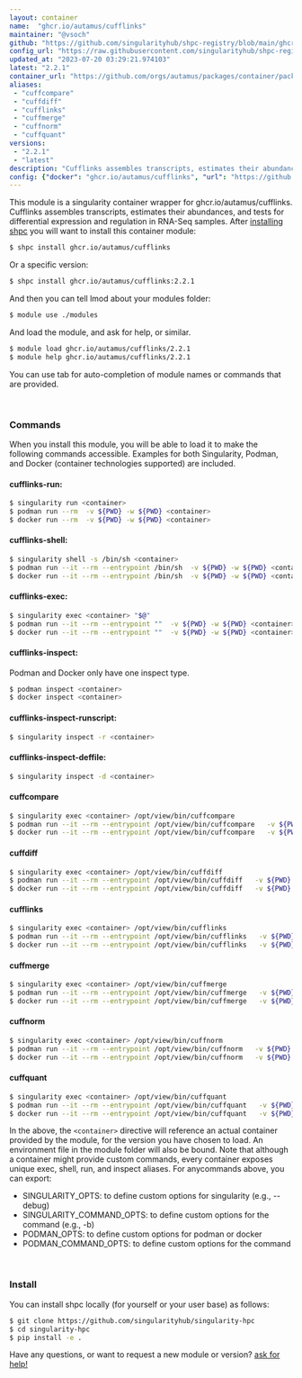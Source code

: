 ```yaml
---
layout: container
name:  "ghcr.io/autamus/cufflinks"
maintainer: "@vsoch"
github: "https://github.com/singularityhub/shpc-registry/blob/main/ghcr.io/autamus/cufflinks/container.yaml"
config_url: "https://raw.githubusercontent.com/singularityhub/shpc-registry/main/ghcr.io/autamus/cufflinks/container.yaml"
updated_at: "2023-07-20 03:29:21.974103"
latest: "2.2.1"
container_url: "https://github.com/orgs/autamus/packages/container/package/cufflinks"
aliases:
 - "cuffcompare"
 - "cuffdiff"
 - "cufflinks"
 - "cuffmerge"
 - "cuffnorm"
 - "cuffquant"
versions:
 - "2.2.1"
 - "latest"
description: "Cufflinks assembles transcripts, estimates their abundances, and tests for differential expression and regulation in RNA-Seq samples."
config: {"docker": "ghcr.io/autamus/cufflinks", "url": "https://github.com/orgs/autamus/packages/container/package/cufflinks", "maintainer": "@vsoch", "description": "Cufflinks assembles transcripts, estimates their abundances, and tests for differential expression and regulation in RNA-Seq samples.", "latest": {"2.2.1": "sha256:5a4df7976ccb081c8f8116c5a0d23975866c4947b428fbc44a63ec570dcec07f"}, "tags": {"2.2.1": "sha256:5a4df7976ccb081c8f8116c5a0d23975866c4947b428fbc44a63ec570dcec07f", "latest": "sha256:5a4df7976ccb081c8f8116c5a0d23975866c4947b428fbc44a63ec570dcec07f"}, "aliases": {"cuffcompare": "/opt/view/bin/cuffcompare", "cuffdiff": "/opt/view/bin/cuffdiff", "cufflinks": "/opt/view/bin/cufflinks", "cuffmerge": "/opt/view/bin/cuffmerge", "cuffnorm": "/opt/view/bin/cuffnorm", "cuffquant": "/opt/view/bin/cuffquant"}}
---
```


This module is a singularity container wrapper for ghcr.io/autamus/cufflinks.
Cufflinks assembles transcripts, estimates their abundances, and tests for differential expression and regulation in RNA-Seq samples.
After [installing shpc](#install) you will want to install this container module:


```bash
$ shpc install ghcr.io/autamus/cufflinks
```

Or a specific version:

```bash
$ shpc install ghcr.io/autamus/cufflinks:2.2.1
```

And then you can tell lmod about your modules folder:

```bash
$ module use ./modules
```

And load the module, and ask for help, or similar.

```bash
$ module load ghcr.io/autamus/cufflinks/2.2.1
$ module help ghcr.io/autamus/cufflinks/2.2.1
```

You can use tab for auto-completion of module names or commands that are provided.

<br>

### Commands

When you install this module, you will be able to load it to make the following commands accessible.
Examples for both Singularity, Podman, and Docker (container technologies supported) are included.

#### cufflinks-run:

```bash
$ singularity run <container>
$ podman run --rm  -v ${PWD} -w ${PWD} <container>
$ docker run --rm  -v ${PWD} -w ${PWD} <container>
```

#### cufflinks-shell:

```bash
$ singularity shell -s /bin/sh <container>
$ podman run --it --rm --entrypoint /bin/sh  -v ${PWD} -w ${PWD} <container>
$ docker run --it --rm --entrypoint /bin/sh  -v ${PWD} -w ${PWD} <container>
```

#### cufflinks-exec:

```bash
$ singularity exec <container> "$@"
$ podman run --it --rm --entrypoint ""  -v ${PWD} -w ${PWD} <container> "$@"
$ docker run --it --rm --entrypoint ""  -v ${PWD} -w ${PWD} <container> "$@"
```

#### cufflinks-inspect:

Podman and Docker only have one inspect type.

```bash
$ podman inspect <container>
$ docker inspect <container>
```

#### cufflinks-inspect-runscript:

```bash
$ singularity inspect -r <container>
```

#### cufflinks-inspect-deffile:

```bash
$ singularity inspect -d <container>
```


#### cuffcompare

```bash
$ singularity exec <container> /opt/view/bin/cuffcompare
$ podman run --it --rm --entrypoint /opt/view/bin/cuffcompare   -v ${PWD} -w ${PWD} <container> -c " $@"
$ docker run --it --rm --entrypoint /opt/view/bin/cuffcompare   -v ${PWD} -w ${PWD} <container> -c " $@"
```


#### cuffdiff

```bash
$ singularity exec <container> /opt/view/bin/cuffdiff
$ podman run --it --rm --entrypoint /opt/view/bin/cuffdiff   -v ${PWD} -w ${PWD} <container> -c " $@"
$ docker run --it --rm --entrypoint /opt/view/bin/cuffdiff   -v ${PWD} -w ${PWD} <container> -c " $@"
```


#### cufflinks

```bash
$ singularity exec <container> /opt/view/bin/cufflinks
$ podman run --it --rm --entrypoint /opt/view/bin/cufflinks   -v ${PWD} -w ${PWD} <container> -c " $@"
$ docker run --it --rm --entrypoint /opt/view/bin/cufflinks   -v ${PWD} -w ${PWD} <container> -c " $@"
```


#### cuffmerge

```bash
$ singularity exec <container> /opt/view/bin/cuffmerge
$ podman run --it --rm --entrypoint /opt/view/bin/cuffmerge   -v ${PWD} -w ${PWD} <container> -c " $@"
$ docker run --it --rm --entrypoint /opt/view/bin/cuffmerge   -v ${PWD} -w ${PWD} <container> -c " $@"
```


#### cuffnorm

```bash
$ singularity exec <container> /opt/view/bin/cuffnorm
$ podman run --it --rm --entrypoint /opt/view/bin/cuffnorm   -v ${PWD} -w ${PWD} <container> -c " $@"
$ docker run --it --rm --entrypoint /opt/view/bin/cuffnorm   -v ${PWD} -w ${PWD} <container> -c " $@"
```


#### cuffquant

```bash
$ singularity exec <container> /opt/view/bin/cuffquant
$ podman run --it --rm --entrypoint /opt/view/bin/cuffquant   -v ${PWD} -w ${PWD} <container> -c " $@"
$ docker run --it --rm --entrypoint /opt/view/bin/cuffquant   -v ${PWD} -w ${PWD} <container> -c " $@"
```



In the above, the `<container>` directive will reference an actual container provided
by the module, for the version you have chosen to load. An environment file in the
module folder will also be bound. Note that although a container
might provide custom commands, every container exposes unique exec, shell, run, and
inspect aliases. For anycommands above, you can export:

 - SINGULARITY_OPTS: to define custom options for singularity (e.g., --debug)
 - SINGULARITY_COMMAND_OPTS: to define custom options for the command (e.g., -b)
 - PODMAN_OPTS: to define custom options for podman or docker
 - PODMAN_COMMAND_OPTS: to define custom options for the command

<br>

### Install

You can install shpc locally (for yourself or your user base) as follows:

```bash
$ git clone https://github.com/singularityhub/singularity-hpc
$ cd singularity-hpc
$ pip install -e .
```

Have any questions, or want to request a new module or version? [ask for help!](https://github.com/singularityhub/singularity-hpc/issues)